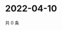 # 2022-04-10

共 0 条

<!-- BEGIN WEIBO -->
<!-- 最后更新时间 Sun Apr 10 2022 14:04:56 GMT+0800 (China Standard Time) -->

<!-- END WEIBO -->
